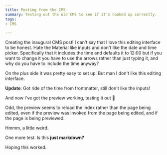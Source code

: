 ```yaml
---
title: Posting from the CMS
summary: Testing out the old CMS to see if it's hooked up correctly.
tags:
- CMS

---
```

Creating the inaugural CMS post! I can't say that I love this editing interface to be honest. Hate the Material like inputs and don't like the date and time picker. Specifically that it includes the time and defaults it to 12:00 but if you want to change it you have to use the arrows rather than just typing it, and why do you have to include the time anyway?

On the plus side it was pretty easy to set up. But man I don't like this editing interface.

**Update**: Got ride of the time from frontmatter, still don't like the inputs!

And now I've got the preview working, testing it out 🎉

Odd, the preview seems to reload the index rather than the page being edited, even if the preview was invoked from the page being edited, and if the page is being previewed.

Hmmm, a little weird.

One more test. Is this **just markdown?**

Hoping this worked.